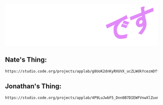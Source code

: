 ![Ableton Desu](./ableton_desu2.png)

## Nate's Thing:

```
https://studio.code.org/projects/applab/g8UoK2dnKyRXUVX_ucZLWdkYcezmDff6lTgxVgc3ack
```

## Jonathan's Thing:

```
https://studio.code.org/projects/applab/4P9LuJwbF5_Dnn0B7DIEWFVnwXlZuxmHjRr4IQSqt5o
```
